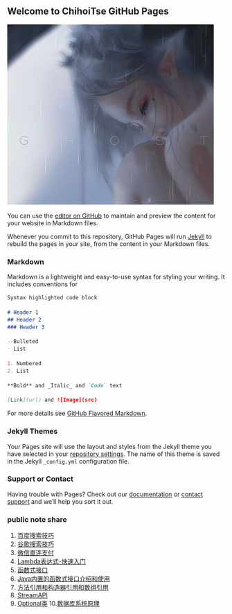 
## Welcome to ChihoiTse GitHub Pages

![img](assest/test.png)

You can use the [editor on GitHub](https://github.com/ChihoiTse/ChihoiTse.github.io/edit/main/index.md) to maintain and preview the content for your website in Markdown files.

Whenever you commit to this repository, GitHub Pages will run [Jekyll](https://jekyllrb.com/) to rebuild the pages in your site, from the content in your Markdown files.

### Markdown

Markdown is a lightweight and easy-to-use syntax for styling your writing. It includes conventions for

```markdown
Syntax highlighted code block

# Header 1
## Header 2
### Header 3

- Bulleted
- List

1. Numbered
2. List

**Bold** and _Italic_ and `Code` text

[Link](url) and ![Image](src)
```

For more details see [GitHub Flavored Markdown](https://guides.github.com/features/mastering-markdown/).

### Jekyll Themes

Your Pages site will use the layout and styles from the Jekyll theme you have selected in your [repository settings](https://github.com/ChihoiTse/ChihoiTse.github.io/settings). The name of this theme is saved in the Jekyll `_config.yml` configuration file.

### Support or Contact

Having trouble with Pages? Check out our [documentation](https://docs.github.com/categories/github-pages-basics/) or [contact support](https://github.com/contact) and we’ll help you sort it out.


### public note share
1. [百度搜索技巧](./笔记/百度搜索/百度搜索实用技巧.md)
2. [谷歌搜索技巧](./笔记/谷歌搜索/谷歌搜索技巧.md)
3. [微信直连支付](笔记/微信直连支付/小程序接入微信支付(Java版).md)
4. [Lambda表达式-快速入门](笔记/函数式编程/1.Lambda表达式-快速入门.md)
5. [函数式接口](笔记/函数式编程/2.函数式接口.md)
6. [Java内置的函数式接口介绍和使用](笔记/函数式编程/3.Java内置的函数式接口介绍和使用.md)
7. [方法引用和构造器引用和数组引用](笔记/函数式编程/4.方法引用和构造器引用和数组引用.md)
8. [StreamAPI](笔记/函数式编程/5.StreamAPI.md)
9. [Optional类](笔记/函数式编程/6.Optional类.md)
10.[数据库系统原理](笔记/数据库系统原理/数据库系统原理.md)
